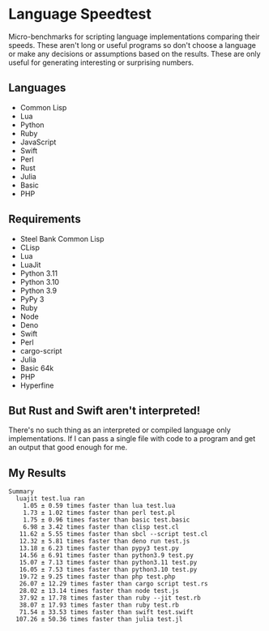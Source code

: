 # Language Speedtest

Micro-benchmarks for scripting language implementations comparing their speeds.
These aren't long or useful programs so don't choose a language or make any
decisions or assumptions based on the results. These are only useful for
generating interesting or surprising numbers.

## Languages

- Common Lisp
- Lua
- Python
- Ruby
- JavaScript
- Swift
- Perl
- Rust
- Julia
- Basic
- PHP

## Requirements

- Steel Bank Common Lisp
- CLisp
- Lua
- LuaJit
- Python 3.11
- Python 3.10
- Python 3.9
- PyPy 3
- Ruby
- Node
- Deno
- Swift
- Perl
- cargo-script
- Julia
- Basic 64k
- PHP
- Hyperfine

## But Rust and Swift aren't interpreted!

There's no such thing as an interpreted or compiled language only
implementations. If I can pass a single file with code to a program and get an
output that good enough for me.

## My Results

```
Summary
  luajit test.lua ran
    1.05 ± 0.59 times faster than lua test.lua
    1.73 ± 1.02 times faster than perl test.pl
    1.75 ± 0.96 times faster than basic test.basic
    6.98 ± 3.42 times faster than clisp test.cl
   11.62 ± 5.55 times faster than sbcl --script test.cl
   12.32 ± 5.81 times faster than deno run test.js
   13.18 ± 6.23 times faster than pypy3 test.py
   14.56 ± 6.91 times faster than python3.9 test.py
   15.07 ± 7.13 times faster than python3.11 test.py
   16.05 ± 7.53 times faster than python3.10 test.py
   19.72 ± 9.25 times faster than php test.php
   26.07 ± 12.29 times faster than cargo script test.rs
   28.02 ± 13.14 times faster than node test.js
   37.92 ± 17.78 times faster than ruby --jit test.rb
   38.07 ± 17.93 times faster than ruby test.rb
   71.54 ± 33.53 times faster than swift test.swift
  107.26 ± 50.36 times faster than julia test.jl
```
